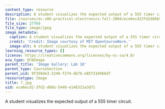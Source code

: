 ```yaml
---
content_type: resource
description: A student visualizes the expected output of a 555 timer circuit.
file: /courses/ec-s06-practical-electronics-fall-2004/ece6ecd23fd2d66b5449e148321e3d71_7.jpg
file_size: 27769
file_type: image/jpeg
image_metadata:
  caption: A student visualizes the expected output of a 555 timer circuit.
  credit: 'Credit: Image courtesy of MIT OpenCourseWare.'
  image-alt: A student visualizes the expected output of a 555 timer circuit.
learning_resource_types: []
license: https://creativecommons.org/licenses/by-nc-sa/4.0/
ocw_type: OCWImage
parent_title: 'Image Gallery: Lab 10'
parent_type: CourseSection
parent_uid: 9f359de3-2240-f274-db76-e85f310466d7
resourcetype: Image
title: 7.jpg
uid: ece6ecd2-3fd2-d66b-5449-e148321e3d71
---
```

A student visualizes the expected output of a 555 timer circuit.